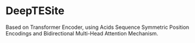 # DeepTESite
Based on Transformer Encoder, using Acids Sequence Symmetric Position Encodings and Bidirectional Multi-Head Attention Mechanism.
